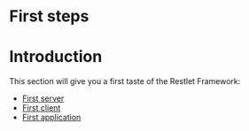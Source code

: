 First steps
===========

Introduction
============

This section will give you a first taste of the Restlet Framework:

-   [First
    server](http://wiki.restlet.org/docs_2.0/13-restlet/21-restlet/318-restlet/319-restlet.html "First server")
-   [First
    client](http://wiki.restlet.org/docs_2.0/13-restlet/21-restlet/318-restlet/320-restlet.html "First client")
-   [First
    application](http://wiki.restlet.org/docs_2.0/13-restlet/21-restlet/318-restlet/303-restlet.html "First application")


